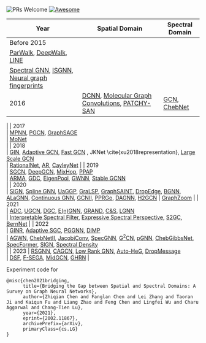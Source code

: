 ![PRs Welcome](https://img.shields.io/badge/PRs-Welcome-green) [![Awesome](https://awesome.re/badge.svg)](https://awesome.re) 

| Year        | Spatial Domain                                                                                                                                                                                                                                                                                                                                                                           | Spectral Domain                                                                                                                                                                                                                                                                                                        |
|-------------|-------------------------------------------------------------------------------------------------------------------------------------------------------------------------------------------------------------------------------------------------------------------------------------------------------------------------------------------------------------------------------------------|-------------------------------------------------------------------------------------------------------------------------------------------------------------------------------------------------------------------------------------------------------------------------------------------------------------------------|
| Before 2015 
| [ParWalk](https://proceedings.neurips.cc/paper_files/paper/2012/hash/512c5cad6c37edb98ae91c8a76c3a291-Abstract.html), [DeepWalk](https://dl.acm.org/doi/abs/10.1145/2623330.2623732), [LINE](https://arxiv.org/abs/1503.03578)                                                                                                                                                                                                             
| [Spectral GNN](https://arxiv.org/abs/1312.6203), [ISGNN](https://arxiv.org/abs/1506.05163), [Neural graph fingerprints](https://proceedings.neurips.cc/paper_files/paper/2015/hash/f9be311e65d81a9ad8150a60844bb94c-Abstract.html)                                                                               |
| 2016        | [DCNN](https://proceedings.neurips.cc/paper_files/paper/2016/hash/390e982518a50e280d8e2b535462ec1f-Abstract.html), [Molecular Graph Convolutions](https://link.springer.com/article/10.1007/s10822-016-9938-8), [PATCHY-SAN](http://proceedings.mlr.press/v48/niepert16)                   | [GCN](https://arxiv.org/abs/1609.02907), [ChebNet](https://proceedings.neurips.cc/paper_files/paper/2016/hash/04df4d434d481c5bb723be1b6df1ee65-Abstract.html)                                                                                                                                                                                                                                              
|
| 2017        
| [MPNN](https://arxiv.org/abs/1704.01212), [PGCN](https://proceedings.neurips.cc/paper/2017/hash/f507783927f2ec2737ba40afbd17efb5-Abstract.html), [GraphSAGE](https://proceedings.neurips.cc/paper_files/paper/2017/hash/5dd9db5e033da9c6fb5ba83c7a7ebea9-Abstract.html)                                                                                                                                                                                                                                                                                          
| [MoNet](https://openaccess.thecvf.com/content_cvpr_2017/html/Monti_Geometric_Deep_Learning_CVPR_2017_paper.html)                                                                                                                                                                                                                                                                                       
|
| 2018        
| [GIN](https://arxiv.org/abs/1810.00826), [Adaptive GCN](https://proceedings.neurips.cc/paper_files/paper/2018/hash/01eee509ee2f68dc6014898c309e86bf-Abstract.html), [Fast GCN](https://arxiv.org/abs/1801.10247) , JKNet \cite{xu2018representation}, [Large Scale GCN](https://dl.acm.org/doi/abs/10.1145/3219819.3219947)                                                                                                                                                                                                                        
| [RationalNet](https://ieeexplore.ieee.org/abstract/document/8594830), [AR](https://ojs.aaai.org/index.php/AAAI/article/view/11604), [CayleyNet](https://ieeexplore.ieee.org/abstract/document/8521593)                                                                                                           |
| 2019        
| [SGCN](https://proceedings.mlr.press/v97/wu19e.html), [DeepGCN](https://openaccess.thecvf.com/content_ICCV_2019/html/Li_DeepGCNs_Can_GCNs_Go_As_Deep_As_CNNs_ICCV_2019_paper.html), [MixHop](http://proceedings.mlr.press/v97/abu-el-haija19a.html), [PPAP](https://arxiv.org/abs/1810.05997)                                                                                                                                                                                                                                                               
| [ARMA](https://ieeexplore.ieee.org/abstract/document/9336270), [GDC](https://proceedings.neurips.cc/paper_files/paper/2019/hash/23c894276a2c5a16470e6a31f4618d73-Abstract.html), [EigenPool](https://dl.acm.org/doi/abs/10.1145/3292500.3330982), [GWNN](https://arxiv.org/abs/1904.07785), [Stable GCNN](https://dl.acm.org/doi/abs/10.1145/3292500.3330956)      
|
| 2020        
| [SIGN](https://arxiv.org/abs/2004.11198), [Spline GNN](https://ojs.aaai.org/index.php/AAAI/article/view/6185), [UaGGP](https://ojs.aaai.org/index.php/AAAI/article/view/5934), [GraLSP](https://ojs.aaai.org/index.php/AAAI/article/view/5861), [GraphSAINT](https://arxiv.org/abs/1907.04931), [DropEdge](https://arxiv.org/abs/1907.10903), [BGNN](https://arxiv.org/abs/2002.03575), [ALaGNN](https://dl.acm.org/doi/abs/10.5555/3491440.3491621), [Continuous GNN](http://proceedings.mlr.press/v119/xhonneux20a.html), [GCNII](https://proceedings.mlr.press/v119/chen20v.html), [PPRGo](https://dl.acm.org/doi/abs/10.1145/3394486.3403296), [DAGNN](https://dl.acm.org/doi/abs/10.1145/3394486.3403076), [H2GCN](https://proceedings.neurips.cc/paper/2020/hash/58ae23d878a47004366189884c2f8440-Abstract.html) 
| [GraphZoom](https://arxiv.org/abs/1910.02370)                                                                                                                                                                                                                                  |
| 2021        
| [ADC](https://proceedings.neurips.cc/paper/2021/hash/c42af2fa7356818e0389593714f59b52-Abstract.html), [UGCN](https://proceedings.neurips.cc/paper_files/paper/2021/hash/5857d68cd9280bc98d079fa912fd6740-Abstract.html), [DGC](https://proceedings.neurips.cc/paper/2021/hash/2d95666e2649fcfc6e3af75e09f5adb9-Abstract.html), [E(n)GNN](https://proceedings.mlr.press/v139/satorras21a.html), [GRAND](http://proceedings.mlr.press/v139/chamberlain21a.html), [C\&S](https://arxiv.org/abs/2010.13993), [LGNN](https://arxiv.org/abs/2110.14322)                                                                                                                                                                                          
| [Interpretable Spectral Filter](http://proceedings.mlr.press/v139/kenlay21a.html), [Expressive Spectral Perspective](https://openreview.net/forum?id=-qh0M9XWxnv), [S2GC](https://openreview.net/forum?id=CYO5T-YjWZV), [BernNet](https://proceedings.neurips.cc/paper_files/paper/2021/hash/76f1cfd7754a6e4fc3281bcccb3d0902-Abstract.html)                                                                                                                                                      |
| 2022        
| [GINR](https://proceedings.neurips.cc/paper_files/paper/2022/hash/c44a04289beaf0a7d968a94066a1d696-Abstract-Conference.html), [Adaptive SGC](https://proceedings.neurips.cc/paper_files/paper/2022/hash/ae07d152c51ea2ddae65aa7192eb5ff7-Abstract-Conference.html), [PGGNN](https://proceedings.mlr.press/v162/huang22l.html), [DIMP](https://ojs.aaai.org/index.php/AAAI/article/view/20353)                                                                                                                                                                                                                                                                        
| [AGWN](https://epubs.siam.org/doi/abs/10.1137/1.9781611977172.12), [ChebNetII](https://proceedings.neurips.cc/paper_files/paper/2022/hash/2f9b3ee2bcea04b327c09d7e3145bd1e-Abstract-Conference.html), [JacobiConv](https://proceedings.mlr.press/v162/wang22am.html), [SpecGNN](https://proceedings.mlr.press/v162/yang22n.html), [G$^2$CN](https://proceedings.mlr.press/v162/li22h.html), [pGNN](https://proceedings.mlr.press/v162/fu22e.html), [ChebGibbsNet](https://openreview.net/forum?id=2a5Ru3JtNe0), [SpecFormer](https://arxiv.org/abs/2303.01028), [SIGN](https://arxiv.org/abs/2202.13013), [Spectral Density](https://dl.acm.org/doi/abs/10.1145/3488560.3498480)  
|
| 2023        | [RSGNN](https://dl.acm.org/doi/abs/10.1145/3543507.3583221), [CAGCN](https://dl.acm.org/doi/abs/10.1145/3543507.3583229), [Low Rank GNN](https://dl.acm.org/doi/abs/10.1145/3543507.3583419), [Auto-HeG](https://arxiv.org/abs/2302.12357), [DropMessage](https://ojs.aaai.org/index.php/AAAI/article/view/25545)                                                                                                                                                                                                                                        
| [DSF](https://dl.acm.org/doi/abs/10.1145/3543507.3583324), [F-SEGA](https://dl.acm.org/doi/abs/10.1145/3543507.3583423), [MidGCN](https://dl.acm.org/doi/abs/10.1145/3543507.3583335), [GHRN](https://dl.acm.org/doi/abs/10.1145/3543507.3583268)                                                                                                                                                                                                                  |


Experiment code for 
```
@misc{chen2021bridging,
      title={Bridging the Gap between Spatial and Spectral Domains: A Survey on Graph Neural Networks}, 
      author={Zhiqian Chen and Fanglan Chen and Lei Zhang and Taoran Ji and Kaiqun Fu and Liang Zhao and Feng Chen and Lingfei Wu and Charu Aggarwal and Chang-Tien Lu},
      year={2021},
      eprint={2002.11867},
      archivePrefix={arXiv},
      primaryClass={cs.LG}
}
```
